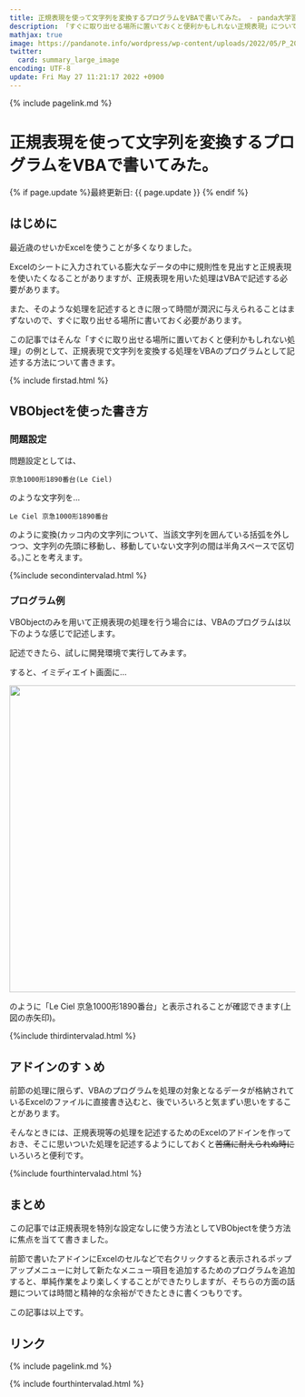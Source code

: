 ```yaml
---
title: 正規表現を使って文字列を変換するプログラムをVBAで書いてみた。 - panda大学習帳外伝
description: 「すぐに取り出せる場所に置いておくと便利かもしれない正規表現」について書きました。
mathjax: true
image: https://pandanote.info/wordpress/wp-content/uploads/2022/05/P_20211231_094404-scaled.jpg
twitter: 
  card: summary_large_image
encoding: UTF-8
update: Fri May 27 11:21:17 2022 +0900
---
```

{% include pagelink.md %}
# 正規表現を使って文字列を変換するプログラムをVBAで書いてみた。
{% if page.update %}最終更新日: {{ page.update }} {% endif %}
## はじめに
最近歳のせいかExcelを使うことが多くなりました。

Excelのシートに入力されている膨大なデータの中に規則性を見出すと正規表現を使いたくなることがありますが、正規表現を用いた処理はVBAで記述する必要があります。

また、そのような処理を記述するときに限って時間が潤沢に与えられることはまずないので、すぐに取り出せる場所に書いておく必要があります。

この記事ではそんな「すぐに取り出せる場所に置いておくと便利かもしれない処理」の例として、正規表現で文字列を変換する処理をVBAのプログラムとして記述する方法について書きます。

{% include firstad.html %}

## VBObjectを使った書き方
### 問題設定
問題設定としては、

```
京急1000形1890番台(Le Ciel)
```

のような文字列を…

```
Le Ciel 京急1000形1890番台
```

のように変換(カッコ内の文字列について、当該文字列を囲んている括弧を外しつつ、文字列の先頭に移動し、移動していない文字列の間は半角スペースで区切る。)ことを考えます。

{%include secondintervalad.html %}

### プログラム例
VBObjectのみを用いて正規表現の処理を行う場合には、VBAのプログラムは以下のような感じで記述します。

<script src="https://gist.github.com/pandanote-info/3816b4b043ebaadb2bd6f9353efee4da.js"></script>

記述できたら、試しに開発環境で実行してみます。

すると、イミディエイト画面に…

<a href="https://pandanote.info/wordpress/wp-content/uploads/2022/05/regexp_on_vba_scene1.png"><img width="540" src="https://pandanote.info/wordpress/wp-content/uploads/2022/05/regexp_on_vba_scene1.png"/></a>

のように「Le Ciel 京急1000形1890番台」と表示されることが確認できます(上図の赤矢印)。

{%include thirdintervalad.html %}

## アドインのすゝめ
前節の処理に限らず、VBAのプログラムを処理の対象となるデータが格納されているExcelのファイルに直接書き込むと、後でいろいろと気まずい思いをすることがあります。

そんなときには、正規表現等の処理を記述するためのExcelのアドインを作っておき、そこに思いついた処理を記述するようにしておくと~~苦痛に耐えられぬ時に~~いろいろと便利です。

{%include fourthintervalad.html %}

## まとめ
この記事では正規表現を特別な設定なしに使う方法としてVBObjectを使う方法に焦点を当てて書きました。

前節で書いたアドインにExcelのセルなどで右クリックすると表示されるポップアップメニューに対して新たなメニュー項目を追加するためのプログラムを追加すると、単純作業をより楽しくすることができたりしますが、そちらの方面の話題については時間と精神的な余裕ができたときに書くつもりです。

この記事は以上です。

## リンク
{% include pagelink.md %}

{% include fourthintervalad.html %}
